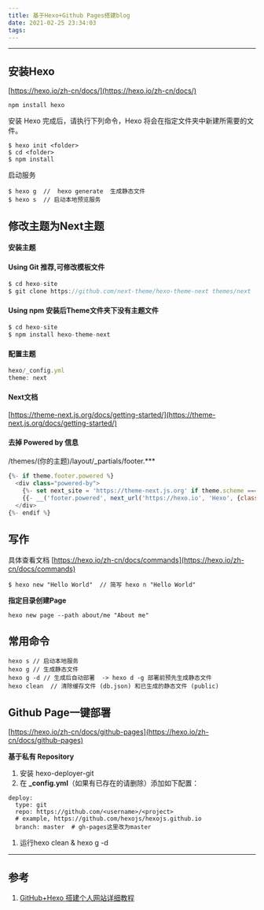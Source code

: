```yaml
---
title: 基于Hexo+Github Pages搭建blog
date: 2021-02-25 23:34:03
tags:
---
```

---
## 安装Hexo
[https://hexo.io/zh-cn/docs/](https://hexo.io/zh-cn/docs/)
```shell
npm install hexo
```
安装 Hexo 完成后，请执行下列命令，Hexo 将会在指定文件夹中新建所需要的文件。
```shell
$ hexo init <folder>
$ cd <folder>
$ npm install
```
启动服务

```shell
$ hexo g  //  hexo generate  生成静态文件
$ hexo s  // 启动本地预览服务
```


## 修改主题为Next主题
#### 安装主题
#### Using Git  推荐,可修改模板文件
```javascript
$ cd hexo-site
$ git clone https://github.com/next-theme/hexo-theme-next themes/next
```
#### Using npm   安装后Theme文件夹下没有主题文件
```javascript
$ cd hexo-site
$ npm install hexo-theme-next
```
#### 配置主题
```javascript
hexo/_config.yml
theme: next
```
#### Next文档
[https://theme-next.js.org/docs/getting-started/](https://theme-next.js.org/docs/getting-started/)
#### 去掉 Powered by 信息
/themes/(你的主题)/layout/_partials/footer.***

```javascript
{%- if theme.footer.powered %}
  <div class="powered-by">
    {%- set next_site = 'https://theme-next.js.org' if theme.scheme === 'Gemini' else 'https://theme-next.js.org/' + theme.scheme | lower + '/' %}
    {{- __('footer.powered', next_url('https://hexo.io', 'Hexo', {class: 'theme-link'}) + ' & ' + next_url(next_site, 'NexT.' + theme.scheme, {class: 'theme-link'})) }}
  </div>
{%- endif %}
```


## 写作
具体查看文档 [https://hexo.io/zh-cn/docs/commands](https://hexo.io/zh-cn/docs/commands)
```shell
$ hexo new "Hello World"  // 简写 hexo n "Hello World"
```
**指定目录创建Page**
```shell
hexo new page --path about/me "About me"
```


## 常用命令
```shell
hexo s // 启动本地服务
hexo g // 生成静态文件  
hexo g -d // 生成后自动部署  -> hexo d -g 部署前预先生成静态文件
hexo clean  // 清除缓存文件 (db.json) 和已生成的静态文件 (public)
```


## Github Page一键部署
[https://hexo.io/zh-cn/docs/github-pages](https://hexo.io/zh-cn/docs/github-pages)

**基于私有 Repository**

1. 安装 hexo-deployer-git
2. 在 **_config.yml**（如果有已存在的请删除）添加如下配置：
```shell
deploy:
  type: git
  repo: https://github.com/<username>/<project>
  # example, https://github.com/hexojs/hexojs.github.io
  branch: master  # gh-pages这里改为master
```

1. 运行hexo clean  &  hexo g -d
---


## 参考
1. [GitHub+Hexo 搭建个人网站详细教程](https://zhuanlan.zhihu.com/p/26625249)
